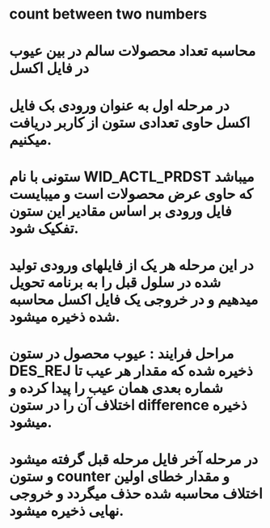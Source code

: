# count between two numbers
# محاسبه تعداد محصولات سالم در بین عیوب در فایل اکسل
# در مرحله اول به عنوان ورودی بک فایل اکسل حاوی تعدادی ستون از کاربر دریافت میکنیم.
# ستونی با نام WID_ACTL_PRDST میباشد که حاوی عرض محصولات است و میبایست فایل ورودی بر اساس مقادیر این ستون تفکیک شود.
# در این مرحله هر یک از فایلهای ورودی تولید شده در سلول قبل را به برنامه تحویل میدهیم و در خروجی یک فایل اکسل محاسبه شده ذخیره میشود.
# مراحل فرایند : عیوب محصول در ستون DES_REJ ذخیره شده که مقدار هر عیب تا شماره بعدی همان عیب را پیدا کرده و اختلاف آن را در ستون difference ذخیره میشود.
# در مرحله آخر فایل مرحله قبل گرفته میشود و ستون counter و مقدار خطای اولین اختلاف محاسبه شده حذف میگردد و خروجی نهایی ذخیره میشود.
